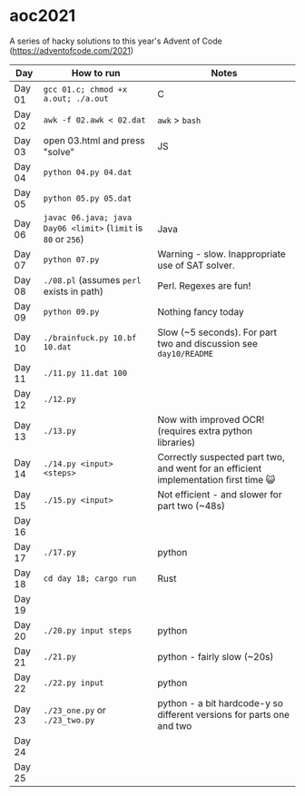 # aoc2021
A series of hacky solutions to this year's Advent of Code (https://adventofcode.com/2021)

| Day | How to run | Notes |
|------|----|----|
| Day 01 | `gcc 01.c; chmod +x a.out; ./a.out` | C |
| Day 02 | `awk -f 02.awk < 02.dat` | `awk` > `bash` |
| Day 03 | open 03.html and press "solve" | JS |
| Day 04 | `python 04.py 04.dat` | |
| Day 05 | `python 05.py 05.dat` | |
| Day 06 | `javac 06.java; java Day06 <limit>` (`limit` is `80` or `256`) | Java |
| Day 07 | `python 07.py` | Warning - slow.  Inappropriate use of SAT solver. |
| Day 08 | `./08.pl` (assumes `perl` exists in path) | Perl.  Regexes are fun! |
| Day 09 | `python 09.py` | Nothing fancy today |
| Day 10 | `./brainfuck.py 10.bf 10.dat` | Slow (~5 seconds).  For part two and discussion see `day10/README` |
| Day 11 | `./11.py 11.dat 100` | |
| Day 12 | `./12.py` | |
| Day 13 | `./13.py` | Now with improved OCR! (requires extra python libraries) |
| Day 14 | `./14.py <input> <steps>` | Correctly suspected part two, and went for an efficient implementation first time 😺|
| Day 15 | `./15.py <input>` | Not efficient - and slower for part two (~48s) |
| Day 16 | | |
| Day 17 | `./17.py` | python |
| Day 18 | `cd day 18; cargo run` | Rust |
| Day 19 | | |
| Day 20 | `./20.py input steps` | python |
| Day 21 | `./21.py` | python - fairly slow (~20s) |
| Day 22 | `./22.py input` | python |
| Day 23 | `./23_one.py` or `./23_two.py`| python - a bit hardcode-y so different versions for parts one and two |
| Day 24 | | |
| Day 25 | | |
